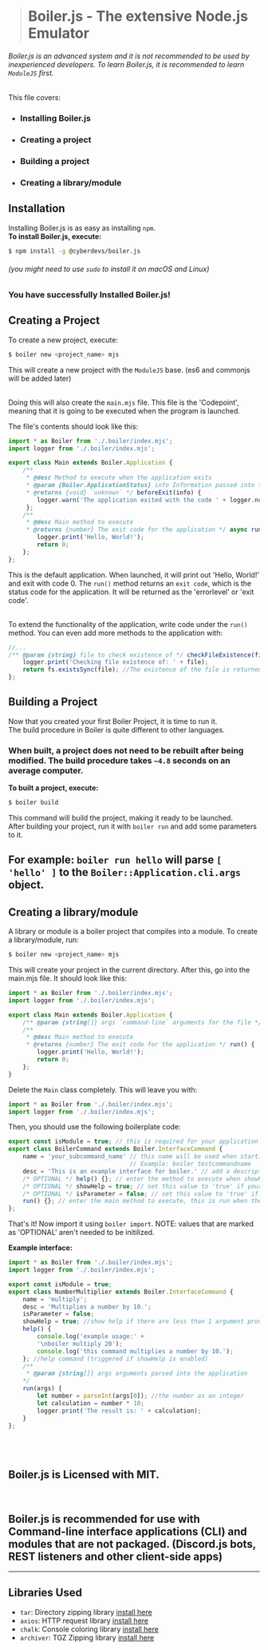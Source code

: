 > # **Boiler.js** - The extensive Node.js Emulator
###### Boiler.js is an advanced system and it is not recommended to be used by inexperienced developers. To learn Boiler.js, it is recommended to learn `ModuleJS` first.

This file covers: 
- ### Installing Boiler.js
- ### Creating a project
- ### Building a project
- ### Creating a library/module

## **Installation**
Installing Boiler.js is as easy as installing `npm`.<br>
**To install Boiler.js, execute:**
```sh
$ npm install -g @cyberdevs/boiler.js 
```
###### (you might need to use `sudo` to install it on macOS and Linux)
### You have successfully Installed Boiler.js!


## **Creating a Project**
To create a new project, execute:

```sh
$ boiler new <project_name> mjs
```

This will create a new project with the `ModuleJS` base. (es6 and commonjs will be added later)
<br><br>

Doing this will also create the `main.mjs` file.
This file is the 'Codepoint', meaning that it is going to be executed when the program is launched.
<br>

The file's contents should look like this:

```js
import * as Boiler from './.boiler/index.mjs';
import logger from './.boiler/index.mjs';

export class Main extends Boiler.Application {
    /**
     * @desc Method to execute when the application exits
     * @param {Boiler.ApplicationStatus} info Information passed into the method
     * @returns {void} `unknown` */ beforeExit(info) {
        logger.warn('The application exited with the code ' + logger.num(info.exitCode) + '.');
     };
    /** 
     * @desc Main method to execute
     * @returns {number} The exit code for the application */ async run() { 
        logger.print('Hello, World!');
        return 0;
    };
};
```

This is the default application. When launched, it will print out 'Hello, World!' and exit with code 0.
The `run()` method returns an `exit code`, which is the status code for the application.
It will be returned as the 'errorlevel' or 'exit code'.
<br><br>

To extend the functionality of the application, write code under the `run()` method.
You can even add more methods to the application with:

```js
//...
/** @param {string} file to check existence of */ checkFileExistence(file) {
    logger.print('Checking file existence of: ' + file);
    return fs.existsSync(file); //The existence of the file is returned by this function.
}; 
```

## **Building a Project**

Now that you created your first Boiler Project, it is time to run it.
<br> The build procedure in Boiler is quite different to other languages.
<br>

### When built, a project does not need to be rebuilt after being modified. The build procedure takes `~4.8` seconds on an average computer.
**To built a project, execute:**

```sh
$ boiler build
``` 


This command will build the project, making it ready to be launched.
<br>
After building your project, run it with `boiler run` and add some parameters to it.
<br>

**For example**: `boiler run hello` will parse `[ 'hello' ]` to the `Boiler::Application.cli.args` object.
---

## **Creating a library/module**

A library or module is a boiler project that compiles into a module.
To create a library/module, run:

```sh
$ boiler new <project_name> mjs
```

This will create your project in the current directory.
After this, go into the main.mjs file. It should look like this:

```js
import * as Boiler from './.boiler/index.mjs';
import logger from './.boiler/index.mjs';

export class Main extends Boiler.Application {
    /** @param {string[]} args `command-line` arguments for the file */ constructor(args) { super(); this.app = {}; this.app.args = args; };
    /** 
     * @desc Main method to execute
     * @returns {number} The exit code for the application */ run() { 
        logger.print('Hello, World!');
        return 0;
    };
}
```

Delete the `Main` class completely. This will leave you with:

```js
import * as Boiler from './.boiler/index.mjs';
import logger from './.boiler/index.mjs';
```

Then, you should use the following boilerplate code:

```js
export const isModule = true; // this is required for your application to be recognized as a module.
export class BoilerCommand extends Boiler.InterfaceCommand {
    name = 'your_subcommand_name' // this name will be used when starting your interface. (CANNOT INCLUDE SPACE)
                                  // Example: boiler testcommandname
    desc = 'This is an example interface for boiler.' // add a description to your command.
    /* OPTIONAL */ help() {}; // enter the method to execute when showHelp is 'true' and no arguments are provided
    /* OPTIONAL */ showHelp = true; // set this value to 'true' if your command requires arguments.
    /* OPTIONAL */ isParameter = false; // set this value to 'true' if your command should be treated like a parameter
    run() {}; // enter the main method to execute, this is run when the interface is launched successfully.
};
```

That's it! Now import it using `boiler import`.
NOTE: values that are marked as 'OPTIONAL' aren't needed to be initilized. 

**Example interface:**

```js
import * as Boiler from './.boiler/index.mjs';
import logger from './.boiler/index.mjs';

export const isModule = true;
export class NumberMultiplier extends Boiler.InterfaceCommand {
    name = 'multiply';
    desc = 'Multiplies a number by 10.';
    isParameter = false;
    showHelp = true; //show help if there are less than 1 argument provided to the application
    help() {
        console.log('example usage:' + 
        '\nboiler multiply 20');
        console.log('this command multiplies a number by 10.');
    }; //help command (triggered if showHelp is enabled)
    /** 
     * @param {string[]} args arguments parsed into the application
    */
    run(args) {
        let number = parseInt(args[0]); //the number as an integer
        let calculation = number * 10;
        logger.print('The result is: ' + calculation);
    }
};
```

<br><br>

## Boiler.js is Licensed with MIT.

<br>

## Boiler.js is recommended for use with Command-line interface applications (CLI) and modules that are not packaged. (Discord.js bots, REST listeners and other client-side apps)
---
## Libraries Used
* `tar`: Directory zipping library  [install here](https://www.npmjs.com/package/tar)
* `axios`: HTTP request library     [install here](https://www.npmjs.com/package/archiver)
* `chalk`: Console coloring library [install here](https://www.npmjs.com/package/chalk)
* `archiver`: TGZ Zipping library   [install here](https://www.npmjs.com/package/archiver)